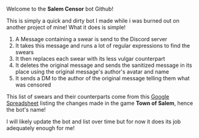 Welcome to the **Salem Censor** bot Github!

This is simply a quick and dirty bot I made while i was burned out on another project of mine!
What it does is simple!

1) A Message containing a swear is send to the Discord server
2) It takes this message and runs a lot of regular expressions to find the swears
3) It then replaces each swear with its less vulgar counterpart
4) It deletes the original message and sends the sanitized message in its place using the original message's author's avatar and name
5) It sends a DM to the author of the original message telling them what was censored

This list of swears and their counterparts come from this [Google Spreadsheet](https://docs.google.com/spreadsheets/d/1wH6ifBlHfFnY8dsKtuRv42QZ8rgTi7NiUG4jyIA0qH8/edit?gid=0#gid=0) listing the changes made in the game **Town of Salem**, hence the bot's name!

I will likely update the bot and list over time but for now it does its job adequately enough for me!
